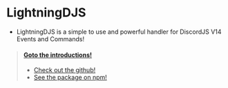 # LightningDJS
- LightningDJS is a simple to use and powerful handler for DiscordJS V14 Events and Commands!

> #### [Goto the introductions!](/introduction.md)
> - [Check out the github!](https://github.com/LuxTheFox/LightningDJS)
> - [See the package on npm!](https://www.npmjs.com/package/lightningdjs)